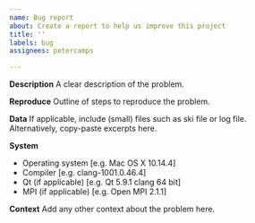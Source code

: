 ```yaml
---
name: Bug report
about: Create a report to help us improve this project
title: ''
labels: bug
assignees: petercamps

---
```


**Description**
A clear description of the problem.

**Reproduce**
Outline of steps to reproduce the problem.

**Data**
If applicable, include (small) files such as ski file or log file.
Alternatively, copy-paste excerpts here.

**System**
 - Operating system [e.g. Mac OS X 10.14.4]
 - Compiler [e.g. clang-1001.0.46.4]
-  Qt (if applicable) [e.g. Qt 5.9.1 clang 64 bit]
 - MPI (if applicable) [e.g. Open MPI 2.1.1]

**Context**
Add any other context about the problem here.
